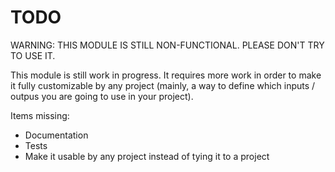 TODO
======

WARNING: THIS MODULE IS STILL NON-FUNCTIONAL. PLEASE DON'T TRY TO USE IT.

This module is still work in progress. It requires more work in order to make it fully customizable by any project (mainly, a way to define which inputs / outpus you are going to use in your project).

Items missing:
* Documentation
* Tests
* Make it usable by any project instead of tying it to a project
